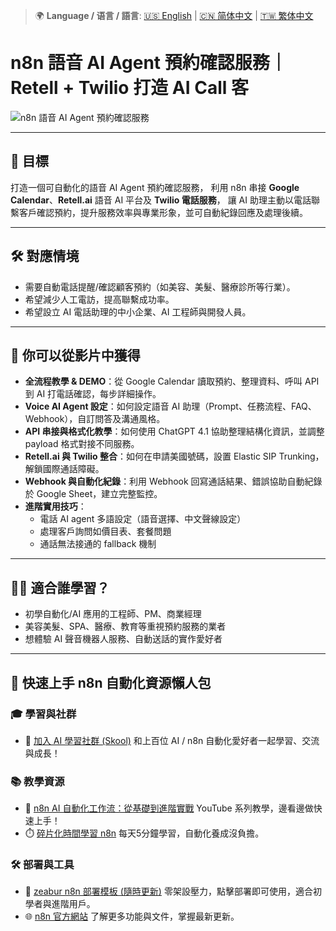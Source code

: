 > 🌍 **Language / 语言 / 語言**: [🇺🇸 English](./readme-en.md) | [🇨🇳 简体中文](./readme-cn.md) | [🇹🇼 繁体中文](./readme.md)
# n8n 語音 AI Agent 預約確認服務｜Retell + Twilio 打造 AI Call 客

![n8n 語音 AI Agent 預約確認服務](https://github.com/qwedsazxc78/ai-automation-n8n/blob/main/n8n/27-voice-ai-agent-with-retell/cover.png?raw=true)

---

## 🎯 目標

打造一個可自動化的語音 AI Agent 預約確認服務，
利用 n8n 串接 **Google Calendar**、**Retell.ai** 語音 AI 平台及 **Twilio 電話服務**，
讓 AI 助理主動以電話聯繫客戶確認預約，提升服務效率與專業形象，並可自動紀錄回應及處理後續。

---

## 🛠️ 對應情境

* 需要自動電話提醒/確認顧客預約（如美容、美髮、醫療診所等行業）。
* 希望減少人工電訪，提高聯繫成功率。
* 希望設立 AI 電話助理的中小企業、AI 工程師與開發人員。

---

## 🎥 你可以從影片中獲得

* **全流程教學 & DEMO**：從 Google Calendar 讀取預約、整理資料、呼叫 API 到 AI 打電話確認，每步詳細操作。
* **Voice AI Agent 設定**：如何設定語音 AI 助理（Prompt、任務流程、FAQ、Webhook），自訂問答及溝通風格。
* **API 串接與格式化教學**：如何使用 ChatGPT 4.1 協助整理結構化資訊，並調整 payload 格式對接不同服務。
* **Retell.ai 與 Twilio 整合**：如何在申請美國號碼，設置 Elastic SIP Trunking，解鎖國際通話障礙。
* **Webhook 與自動化紀錄**：利用 Webhook 回寫通話結果、錯誤協助自動紀錄於 Google Sheet，建立完整監控。
* **進階實用技巧**：
  + 電話 AI agent 多語設定（語音選擇、中文聲線設定）
  + 處理客戶詢問如價目表、套餐問題
  + 通話無法接通的 fallback 機制

---

## 👩‍💻 適合誰學習？

* 初學自動化/AI 應用的工程師、PM、商業經理
* 美容美髮、SPA、醫療、教育等重視預約服務的業者
* 想體驗 AI 聲音機器人服務、自動送話的實作愛好者

---

## 🚀 快速上手 n8n 自動化資源懶人包

### 🎓 學習與社群

* 🔗 [加入 AI 學習社群 (Skool)](https://www.skool.com/ai-brain-alex/about?ref=5dde9b20e8e7432aa9a01df6e89685f4)
  和上百位 AI / n8n 自動化愛好者一起學習、交流與成長！

### 📚 教學資源

* 🎥 [n8n AI 自動化工作流：從基礎到進階實戰](https://youtube.com/playlist?list=PLUf88uk7T54I83MBdbuXgUuA8rVklF4FA&si=wHsQw8YJu-erSdLd)
  YouTube 系列教學，邊看邊做快速上手！
* ⏱️ [碎片化時間學習 n8n](https://youtube.com/playlist?list=PLUf88uk7T54Iv6LV2NFgdTghaX2cPhtgH&si=G3gj2qn179ZFUqAZ)
  每天5分鐘學習，自動化養成沒負擔。

### 🛠️ 部署與工具

* 🧩 [zeabur n8n 部署模板 (隨時更新)](https://zeabur.com/zh-TW/templates/0TUVZ7?referralCode=qwedsazxc78)
  零架設壓力，點擊部署即可使用，適合初學者與進階用戶。
* 🌐 [n8n 官方網站](https://n8n.io/)
  了解更多功能與文件，掌握最新更新。
